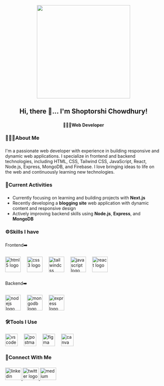 <div align="center">
  <img height="300" src="https://i.ibb.co.com/C3jyq4fx/github-Background.png"  />
</div>

###

<h2 align="center">Hi, there 👋... I'm Shoptorshi Chowdhury!</h2>

###

<h4 align="center">👩🏻‍💻Web Developer</h4>

###

<h3 align="left">🙋🏻‍♀️About Me</h3>

###

<p align="left">I'm a passionate web developer with experience in building responsive and dynamic web applications. I specialize in frontend and backend technologies, including HTML, CSS, Tailwind CSS, JavaScript, React, Node.js, Express, MongoDB, and Firebase. I love bringing ideas to life on the web and continuously learning new technologies.</p>

###

<h3 align="left">🧩Current Activities</h3>

###

- Currently focusing on learning and building projects with **Next.js**  
- Recently developing a **blogging site** web application with dynamic content and responsive design  
- Actively improving backend skills using **Node.js**, **Express**, and **MongoDB**

###

<h3 align="left">⚙️Skills I have</h3>

###

<p align="left">Frontend➡️</p>

###

<div align="left">
  <img src="https://cdn.simpleicons.org/html5/E34F26" height="50" alt="html5 logo"  />
  <img width="12" />
  <img src="https://cdn.simpleicons.org/css3/1572B6" height="50" alt="css3 logo"  />
  <img width="12" />
  <img src="https://cdn.simpleicons.org/tailwindcss/06B6D4" height="50" alt="tailwindcss logo"  />
  <img width="12" />
  <img src="https://cdn.jsdelivr.net/gh/devicons/devicon/icons/javascript/javascript-original.svg" height="50" alt="javascript logo"  />
  <img width="12" />
  <img src="https://cdn.simpleicons.org/react/61DAFB" height="50" alt="react logo"  />
</div>

###

<p align="left">Backend➡️</p>

###

<div align="left">
  <img src="https://cdn.simpleicons.org/nodedotjs/339933" height="50" alt="nodejs logo"  />
  <img width="12" />
  <img src="https://skillicons.dev/icons?i=mongodb" height="50" alt="mongodb logo"  />
  <img width="12" />
  <img src="https://skillicons.dev/icons?i=express" height="50" alt="express logo"  />
</div>

###

<h3 align="left">🛠️Tools I Use</h3>

###

<div align="left">
  <img src="https://cdn.jsdelivr.net/gh/devicons/devicon/icons/vscode/vscode-original.svg" height="40" alt="vscode logo"  />
  <img width="12" />
  <img src="https://cdn.simpleicons.org/postman/FF6C37" height="40" alt="postman logo"  />
  <img width="12" />
  <img src="https://skillicons.dev/icons?i=figma" height="40" alt="figma logo"  />
  <img width="12" />
  <img src="https://cdn.simpleicons.org/canva/00C4CC" height="40" alt="canva logo"  />
</div>

###

<h3 align="left">🔗Connect With Me</h3>

###

<div align="left">
  <a href="https://www.linkedin.com/in/shoptorshi-chowdhury/" target="_blank">
    <img src="https://raw.githubusercontent.com/maurodesouza/profile-readme-generator/master/src/assets/icons/social/linkedin/default.svg" width="52" height="40" alt="linkedin logo"  />
  </a>
  <a href="https://x.com/ShoptorshiChy" target="_blank">
    <img src="https://raw.githubusercontent.com/maurodesouza/profile-readme-generator/master/src/assets/icons/social/twitter/default.svg" width="52" height="40" alt="twitter logo"  />
  </a>
  <a href="https://shoptorshichowdhury.medium.com/" target="_blank">
    <img src="https://raw.githubusercontent.com/maurodesouza/profile-readme-generator/master/src/assets/icons/social/medium/default.svg" width="52" height="40" alt="medium logo"  />
  </a>
</div>

###
